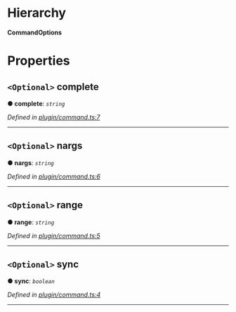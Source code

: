 

# Hierarchy

**CommandOptions**

# Properties

<a id="complete"></a>

## `<Optional>` complete

**● complete**: *`string`*

*Defined in [plugin/command.ts:7](https://github.com/neovim/node-client/blob/97a65c6/src/plugin/command.ts#L7)*

___
<a id="nargs"></a>

## `<Optional>` nargs

**● nargs**: *`string`*

*Defined in [plugin/command.ts:6](https://github.com/neovim/node-client/blob/97a65c6/src/plugin/command.ts#L6)*

___
<a id="range"></a>

## `<Optional>` range

**● range**: *`string`*

*Defined in [plugin/command.ts:5](https://github.com/neovim/node-client/blob/97a65c6/src/plugin/command.ts#L5)*

___
<a id="sync"></a>

## `<Optional>` sync

**● sync**: *`boolean`*

*Defined in [plugin/command.ts:4](https://github.com/neovim/node-client/blob/97a65c6/src/plugin/command.ts#L4)*

___

